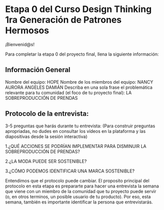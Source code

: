 # Etapa 0 del Curso Design Thinking 1ra Generación de Patrones Hermosos

¡Bienvenid@s!

Para completar la etapa 0 del proyecto final, llena la siguiente información:

## Información General

Nombre del equipo:
HOPE
Nombre de los miembros del equipo:
NANCY AURORA ANGELES DAMIÁN
Describa en una sola frase el problemática relevante para tu comunidad (el foco de tu proyecto final):
LA SOBREPRODUCCIÓN DE PRENDAS
## Protocolo de la entrevista:

3-5 preguntas que harás durante tu entrevista:
(Para construir preguntas apropriadas, no dudes en consultar los vídeos en la plataforma y las diapositivas desde la sesión interactiva)

1.¿QUÉ ACCIONES SE PODRÍAN IMPLEMENTAR PARA DISMINUIR LA SOBREPRODUCCIÓN DE PRENDAS?

2.¿LA MODA PUEDE SER SOSTENIBLE?

3.¿CÓMO PODEMOS IDENTIFICAR UNA MARCA SOSTENIBLE?

Entendimos que el protocolo puede cambiar. El proposito principal del protocolo en esta etapa es prepararte para hacer una entrevista la semana que viene con un miembro de la comunidad que tu proyecto puede servir (o, en otros terminos, un posible usuario de tu producto). Por eso, esta semana, también es importante identificar la persona que entrevistarás. 
